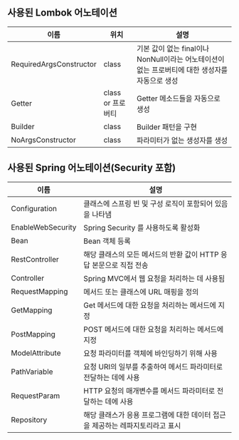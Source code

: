 ## 사용된 Lombok 어노테이션
| 이름                      | 위치            | 설명                                                          |
|-------------------------|---------------|-------------------------------------------------------------|
| RequiredArgsConstructor | class         | 기본 값이 없는 final이나 NonNull이라는 어노테이션이 없는 프로버티에 대한 생성자를 자동으로 생성 |
| Getter                  | class or 프로버티 | Getter 메소드들을 자동으로 생성                                        |
| Builder                 | class         | Builder 패턴을 구현                                              |
| NoArgsConstructor       | class         | 파라미터가 없는 생성자를 생성                                            |

## 사용된 Spring 어노테이션(Security 포함)
| 이름                | 설명                                          |
|-------------------|---------------------------------------------|
| Configuration     | 클래스에 스프링 빈 및 구성 로직이 포함되어 있음을 나타냄            |
| EnableWebSecurity | Spring Security 를 사용하도록 활성화                 |
| Bean              | Bean 객체 등록                                  |
| RestController    | 해당 클래스의 모든 메서드의 반환 값이 HTTP 응답 본문으로 직접 전송    |
| Controller        | Spring MVC에서 웹 요청을 처리하는 데 사용됨               |
| RequestMapping    | 메서드 또는 클래스에 URL 매핑을 정의                      |
| GetMapping        | Get 메서드에 대한 요청을 처리하는 메서드에 지정                |
| PostMapping       | POST 메서드에 대한 요청을 처리하는 메서드에 지정               |
| ModelAttribute    | 요청 파라미터를 객체에 바인딩하기 위해 사용                    |
| PathVariable      | 요청 URI의 일부를 추출하여 메서드 파라미터로 전달하는 데에 사용       |
| RequestParam      | HTTP 요청의 매개변수를 메서드 파라미터로 전달하는 데에 사용         |
| Repository        | 해당 클래스가 응용 프로그램에 대한 데이터 접근을 제공하는 레파지토리라고 표시 |
